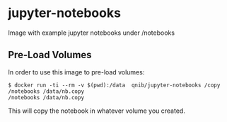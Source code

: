 # jupyter-notebooks
Image with example jupyter notebooks under /notebooks

## Pre-Load Volumes

In order to use this image to pre-load volumes:

```
$ docker run -ti --rm -v $(pwd):/data  qnib/jupyter-notebooks /copy /notebooks /data/nb.copy
/notebooks /data/nb.copy
```
This will copy the notebook in whatever volume you created.
